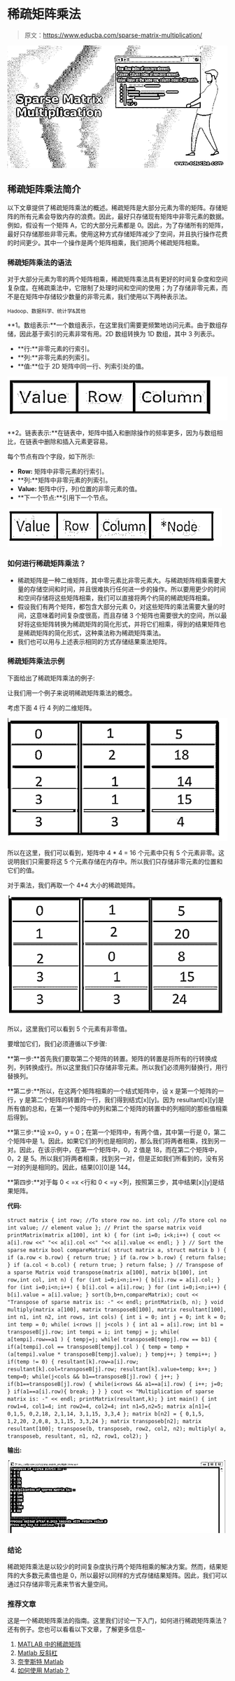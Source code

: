 # 稀疏矩阵乘法

> 原文：<https://www.educba.com/sparse-matrix-multiplication/>

![Sparse Matrix Multiplication](img/8026804b57ec758347a9ae7395d1a64a.png)



## 稀疏矩阵乘法简介

以下文章提供了稀疏矩阵乘法的概述。稀疏矩阵是大部分元素为零的矩阵。存储矩阵的所有元素会导致内存的浪费。因此，最好只存储现有矩阵中非零元素的数据。例如，假设有一个矩阵 A，它的大部分元素都是 0。因此，为了存储所有的矩阵，最好只存储那些非零元素。使用这种方式存储矩阵减少了空间，并且执行操作花费的时间更少。其中一个操作是两个矩阵相乘，我们把两个稀疏矩阵相乘。

### 稀疏矩阵乘法的语法

对于大部分元素为零的两个矩阵相乘，稀疏矩阵乘法具有更好的时间复杂度和空间复杂度。在稀疏乘法中，它限制了处理时间和空间的使用；为了存储非零元素，而不是在矩阵中存储较少数量的非零元素，我们使用以下两种表示法。

<small>Hadoop、数据科学、统计学&其他</small>

**1。数组表示:**一个数组表示，在这里我们需要更频繁地访问元素。由于数组存储，因此基于索引的元素非常有用。2D 数组转换为 1D 数组，其中 3 列表示。

*   **行:**非零元素的行索引。
*   **列:**非零元素的列索引。
*   **值:**位于 2D 矩阵中同一行、列索引处的值。

![Sparse Matrix Multiplication 1](img/d444d8d7dbaf4068f94b2781cd428f03.png)



**2。链表表示:**在链表中，矩阵中插入和删除操作的频率更多，因为与数组相比，在链表中删除和插入元素更容易。

每个节点有四个字段，如下所示:

*   **Row:** 矩阵中非零元素的行索引。
*   **列:**矩阵中非零元素的列索引。
*   **Value:** 矩阵中(行，列)位置的非零元素的值。
*   **下一个节点:**引用下一个节点。

![Linked List representation](img/5ea24a3ef78768aeb78c1e3416bcb8e7.png)



### 如何进行稀疏矩阵乘法？

*   稀疏矩阵是一种二维矩阵，其中零元素比非零元素大。与稀疏矩阵相乘需要大量的存储空间和时间，并且很难执行任何进一步的操作。所以要用更少的时间和空间存储将这些矩阵相乘，我们可以直接将两个约简的稀疏矩阵相乘。
*   假设我们有两个矩阵，都包含大部分元素 0，对这些矩阵的乘法需要大量的时间，这意味着时间复杂度很高，而且存储 3 个矩阵也需要很大的空间，所以最好将这些矩阵转换为稀疏矩阵的简化形式，并将它们相乘，得到的结果矩阵也是稀疏矩阵的简化形式，这种乘法称为稀疏矩阵乘法。
*   我们也可以用与上述表示相同的方式存储结果乘法矩阵。

### 稀疏矩阵乘法示例

下面给出了稀疏矩阵乘法的例子:

让我们用一个例子来说明稀疏矩阵乘法的概念。

考虑下面 4 行 4 列的二维矩阵。

![2-D matrix with 4 rows and 4 columns](img/95926bd580aa86c57acd1246c1842e4b.png)



所以在这里，我们可以看到，矩阵中 4 * 4 = 16 个元素中只有 5 个元素非零。这说明我们只需要将这 5 个元素存储在内存中。所以我们只存储非零元素的位置和它们的值。

对于乘法，我们再取一个 4*4 大小的稀疏矩阵。

![Sparse Matrix Multiplication 4](img/38bbe6b3bcbf69d4c7a067d8c59f609d.png)



所以，这里我们可以看到 5 个元素有非零值。

要增加它们，我们必须遵循以下步骤:

**第一步:**首先我们要取第二个矩阵的转置。矩阵的转置是将所有的行转换成列，列转换成行。所以这里我们只存储非零元素。所以我们必须用列替换行，用行替换列。

**第二步:**所以，在这两个矩阵相乘的一个结式矩阵中，设 x 是第一个矩阵的一行，y 是第二个矩阵的转置的一行，我们得到结式[x][y]。因为 resultant[x][y]是所有值的总和，在第一个矩阵中的列和第二个矩阵的转置中的列相同的那些值相乘后得到。

**第三步:**设 x=0，y = 0；在第一个矩阵中，有两个值，其中第一行是 0，第二个矩阵中是 1。因此，如果它们的列也是相同的，那么我们将两者相乘，找到另一对。因此，在该示例中，在第一个矩阵中，0，2 值是 18，而在第二个矩阵中，0，2 是 5。所以我们将两者相乘，找到另一对，但是正如我们所看到的，没有另一对的列是相同的。因此，结果[0][0]是 144。

**第四步:**对于每 0 < =x <行和 0 < =y <列，按照第三步，其中结果[x][y]是结果矩阵。

**代码:**

`struct matrix {
int row; //To store row no.
int col; //To store col no
int value; // element value
};
// Print the sparse matrix
void printMatrix(matrix a[100], int k) {
for (int i=0; i<k;i++) {
cout << a[i].row <<" "<< a[i].col <<" "<< a[i].value << endl;
}
}
// Sort the sparse matrix
bool compareMatrix( struct matrix a, struct matrix b ) {
if (a.row < b.row) {
return true;
}
if (a.row > b.row) {
return false;
}
if (a.col < b.col) {
return true;
}
return false;
}
// Transpose of a sparse Matrix
void transpose(matrix a[100], matrix b[100], int row,int col, int n) {
for (int i=0;i<n;i++) {
b[i].row = a[i].col;
}
for (int i=0;i<n;i++) {
b[i].col = a[i].row;
}
for (int i=0;i<n;i++) {
b[i].value = a[i].value;
}
sort(b,b+n,compareMatrix);
cout << "Transpose of sparse matrix is: -" << endl;
printMatrix(b, n);
}
void multiply(matrix a[100], matrix transposeB[100], matrix resultant[100], int n1, int n2, int rows, int cols) {
int i = 0;
int j = 0;
int k = 0;
int temp = 0;
while( i<rows || j<cols ) {
int a1 = a[i].row;
int b1 = transposeB[j].row;
int tempi = i;
int tempj = j;
while( a[tempi].row==a1 ) {
tempj=j;
while( transposeB[tempj].row == b1) {
if(a[tempi].col == transposeB[tempj].col ) {
temp = temp + (a[tempi].value * transposeB[tempj].value);
}
tempj++;
}
tempi++;
}
if(temp != 0) {
resultant[k].row=a[i].row;
resultant[k].col=transposeB[j].row;
resultant[k].value=temp;
k++;
}
temp=0;
while(j<cols && b1==transposeB[j].row) {
j++;
}
if(b1==transposeB[j].row) {
while(i<rows && a1==a[i].row) {
i++;
j=0;
}
if(a1==a[i].row){
break;
}
}
}
cout << "Multiplication of sparse matrix is: -" << endl;
printMatrix(resultant,k);
}
int main() {
int row1=4, col1=4;
int row2=4, col2=4;
int n1=5,n2=5;
matrix a[n1]={
0,1,5,
0,2,18,
2,1,14,
3,1,15,
3,3,4
};
matrix b[n2] = {
0,1,5,
1,2,20,
2,0,8,
3,1,15,
3,3,24
};
matrix transposeb[n2];
matrix resultant[100];
transpose(b, transposeb, row2, col2, n2);
multiply( a, transposeb, resultant, n1, n2, row1, col2);
}`

**输出:**

![Sparse Matrix Multiplication 5](img/ff2be9e98aca329a88333fd854a0e297.png)



### 结论

稀疏矩阵乘法是以较少的时间复杂度执行两个矩阵相乘的解决方案。然而，结果矩阵的大多数元素值也是 0，所以最好以同样的方式存储结果矩阵。因此，我们可以通过只存储非零元素来节省大量空间。

### 推荐文章

这是一个稀疏矩阵乘法的指南。这里我们讨论一下入门，如何进行稀疏矩阵乘法？还有例子。您也可以看看以下文章，了解更多信息–

1.  [MATLAB 中的稀疏矩阵](https://www.educba.com/sparse-matrix-in-matlab/)
2.  [Matlab 反斜杠](https://www.educba.com/matlab-backslash/)
3.  [奈奎斯特 Matlab](https://www.educba.com/nyquist-matlab/)
4.  [如何使用 Matlab？](https://www.educba.com/how-to-use-matlab/)






